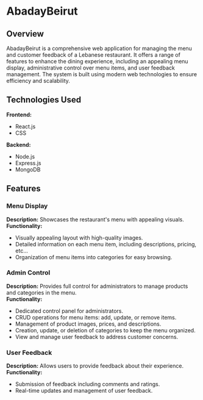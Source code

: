 # AbadayBeirut

## Overview
AbadayBeirut is a comprehensive web application for managing the menu and customer feedback of a Lebanese restaurant. It offers a range of features to enhance the dining experience, including an appealing menu display, administrative control over menu items, and user feedback management. The system is built using modern web technologies to ensure efficiency and scalability.

## Technologies Used
**Frontend:**
- React.js
- CSS

**Backend:**
- Node.js
- Express.js
- MongoDB

## Features

### Menu Display
**Description:** Showcases the restaurant's menu with appealing visuals.  
**Functionality:**
- Visually appealing layout with high-quality images.
- Detailed information on each menu item, including descriptions, pricing, etc...
- Organization of menu items into categories for easy browsing.

### Admin Control
**Description:** Provides full control for administrators to manage products and categories in the menu.  
**Functionality:**
- Dedicated control panel for administrators.
- CRUD operations for menu items: add, update, or remove items.
- Management of product images, prices, and descriptions.
- Creation, update, or deletion of categories to keep the menu organized.
- View and manage user feedback to address customer concerns.

### User Feedback
**Description:** Allows users to provide feedback about their experience.  
**Functionality:**
- Submission of feedback including comments and ratings.
- Real-time updates and management of user feedback.


